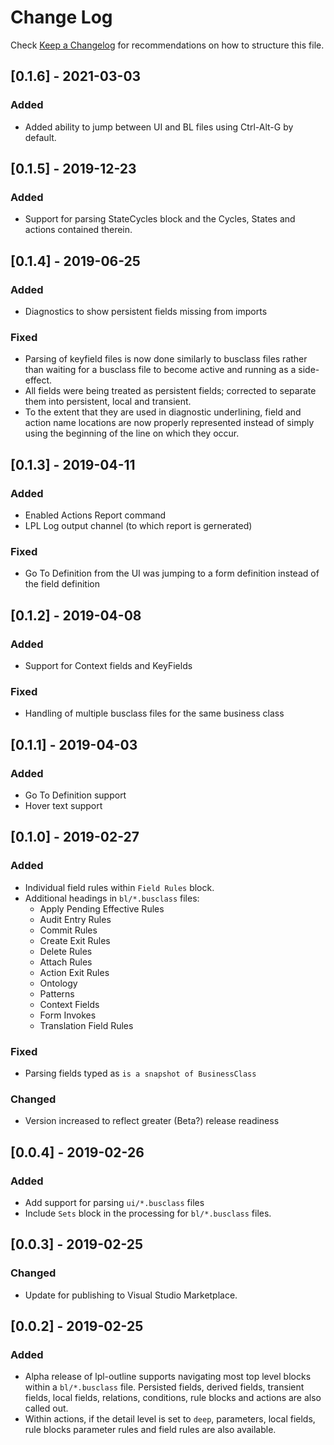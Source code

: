 # Change Log
Check [Keep a Changelog](http://keepachangelog.com/) for recommendations on how to structure this file.

## [0.1.6] - 2021-03-03
### Added
- Added ability to jump between UI and BL files using Ctrl-Alt-G by default.

## [0.1.5] - 2019-12-23
### Added
- Support for parsing StateCycles block and the Cycles, States and actions contained therein.

## [0.1.4] - 2019-06-25
### Added
- Diagnostics to show persistent fields missing from imports

### Fixed
- Parsing of keyfield files is now done similarly to busclass files rather than waiting for a busclass file to become active and running as a side-effect.
- All fields were being treated as persistent fields; corrected to separate them into persistent, local and transient.
- To the extent that they are used in diagnostic underlining, field and action name locations are now properly represented instead of simply using the beginning of the line on which they occur.

## [0.1.3] - 2019-04-11
### Added
- Enabled Actions Report command
- LPL Log output channel (to which report is gernerated)

### Fixed
- Go To Definition from the UI was jumping to a form definition instead of the field definition

## [0.1.2] - 2019-04-08
### Added
- Support for Context fields and KeyFields

### Fixed
- Handling of multiple busclass files for the same business class

## [0.1.1] - 2019-04-03
### Added
- Go To Definition support
- Hover text support

## [0.1.0] - 2019-02-27
### Added
- Individual field rules within `Field Rules` block.
- Additional headings in `bl/*.busclass` files:
    - Apply Pending Effective Rules
    - Audit Entry Rules
    - Commit Rules
    - Create Exit Rules
    - Delete Rules
    - Attach Rules
    - Action Exit Rules
    - Ontology
    - Patterns
    - Context Fields
    - Form Invokes
    - Translation Field Rules

### Fixed
- Parsing fields typed as `is a snapshot of BusinessClass` 

### Changed
- Version increased to reflect greater (Beta?) release readiness

## [0.0.4] - 2019-02-26
### Added
- Add support for parsing `ui/*.busclass` files
- Include `Sets` block in the processing for `bl/*.busclass` files.

## [0.0.3] - 2019-02-25
### Changed
- Update for publishing to Visual Studio Marketplace.

## [0.0.2] - 2019-02-25
### Added
- Alpha release of lpl-outline supports navigating most top level blocks within a `bl/*.busclass` file. Persisted fields, derived fields, transient fields, local fields, relations, conditions, rule blocks and actions are also called out.
- Within actions, if the detail level is set to `deep`, parameters, local fields, rule blocks parameter rules and field rules are also available.